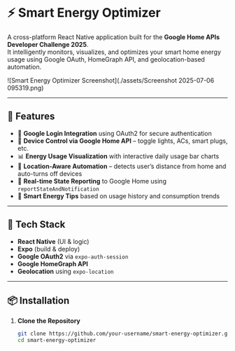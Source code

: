 # ⚡ Smart Energy Optimizer

A cross-platform React Native application built for the **Google Home APIs Developer Challenge 2025**.  
It intelligently monitors, visualizes, and optimizes your smart home energy usage using Google OAuth, HomeGraph API, and geolocation-based automation.

![Smart Energy Optimizer Screenshot](./assets/Screenshot 2025-07-06 095319.png)

---

## 🚀 Features

- 🔐 **Google Login Integration** using OAuth2 for secure authentication  
- 🏡 **Device Control via Google Home API** – toggle lights, ACs, smart plugs, etc.  
- 📊 **Energy Usage Visualization** with interactive daily usage bar charts  
- 📍 **Location-Aware Automation** – detects user’s distance from home and auto-turns off devices  
- 📡 **Real-time State Reporting** to Google Home using `reportStateAndNotification`  
- 🧠 **Smart Energy Tips** based on usage history and consumption trends  

---

## 🧱 Tech Stack

- **React Native** (UI & logic)  
- **Expo** (build & deploy)  
- **Google OAuth2** via `expo-auth-session`  
- **Google HomeGraph API**  
- **Geolocation** using `expo-location`  

---

## 📦 Installation

1. **Clone the Repository**

   ```bash
   git clone https://github.com/your-username/smart-energy-optimizer.git
   cd smart-energy-optimizer
